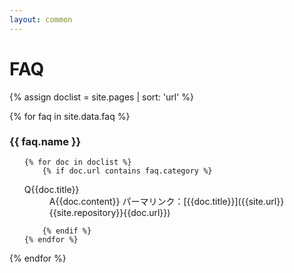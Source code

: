 ```yaml
---
layout: common
---
```


# FAQ

{% assign doclist = site.pages | sort: 'url' %}


{% for faq in site.data.faq %}

<h3 style="margin-bottom: 16px">{{ faq.name }}</h3>

<div class="faqBody">

<ul>

    {% for doc in doclist %}
        {% if doc.url contains faq.category %}

<li style="list-style: none; padding:0; margin:0;">
    <dl id="">
        <dt class="q"><span class="mark">Q</span><span class="text">{{doc.title}}</span></dt>
        <dd class="a" style="display:block;">
            <span class="mark">A</span><span class="text">{{doc.content}}</span>
            パーマリンク：[{{doc.title}}]({{site.url}}{{site.repository}}{{doc.url}})
        </dd>
    </dl>
</li>

        {% endif %}
    {% endfor %}
</ul>
</div>
{% endfor %}
